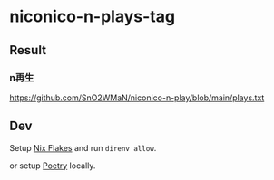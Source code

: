 # niconico-n-plays-tag

## Result

### n再生

https://github.com/SnO2WMaN/niconico-n-play/blob/main/plays.txt

## Dev

Setup [Nix Flakes](https://nixos.wiki/wiki/Flakes#Installing_flakes) and run `direnv allow`.

or setup [Poetry](https://python-poetry.org/) locally.